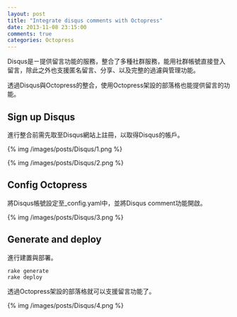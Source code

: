 ```yaml
---
layout: post
title: "Integrate disqus comments with Octopress"
date: 2013-11-08 23:15:00
comments: true
categories: Octopress 
---
```


Disqus是ㄧ提供留言功能的服務，整合了多種社群服務，能用社群帳號直接登入留言，除此之外也支援匿名留言、分享、以及完整的過濾與管理功能。

透過Disqus與Octopress的整合，使用Octopress架設的部落格也能提供留言的功能。 

<!--more-->
  
Sign up Disqus
----------------
進行整合前需先取至Disqus網站上註冊，以取得Disqus的帳戶。 

{% img /images/posts/Disqus/1.png %}

{% img /images/posts/Disqus/2.png %}

Config Octopress
------------------
將Disqus帳號設定至_config.yaml中，並將Disqus comment功能開啟。 

{% img /images/posts/Disqus/3.png %}

Generate and deploy
---------------------
進行建置與部署。  
 
    rake generate
    rake deploy

透過Octopress架設的部落格就可以支援留言功能了。 

{% img /images/posts/Disqus/4.png %}
